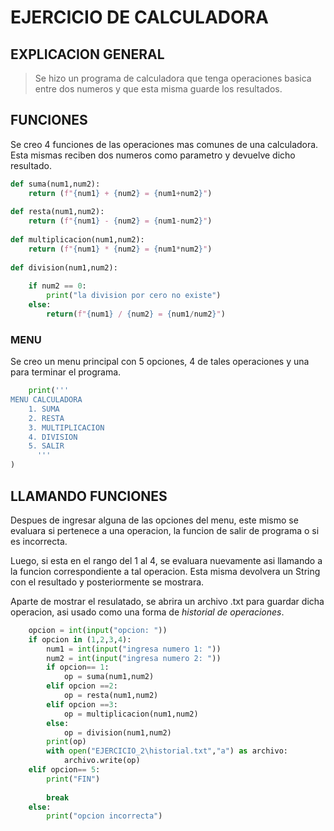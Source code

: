 # EJERCICIO DE CALCULADORA 
## EXPLICACION GENERAL
> Se hizo un programa de calculadora que tenga operaciones basica entre dos numeros y que esta misma guarde los resultados.
## FUNCIONES
Se creo 4 funciones de las operaciones mas comunes de una calculadora. Esta mismas reciben dos numeros como parametro y devuelve dicho resultado.

```python
def suma(num1,num2):
    return (f"{num1} + {num2} = {num1+num2}")
    
def resta(num1,num2):
    return (f"{num1} - {num2} = {num1-num2}")
    
def multiplicacion(num1,num2):
    return (f"{num1} * {num2} = {num1*num2}")
    
def division(num1,num2):
    
    if num2 == 0:
        print("la division por cero no existe")
    else:
        return(f"{num1} / {num2} = {num1/num2}")
```

### MENU 
Se creo un menu principal con 5 opciones, 4 de tales operaciones y una para terminar el programa.
```python
    print('''
MENU CALCULADORA
    1. SUMA
    2. RESTA
    3. MULTIPLICACION
    4. DIVISION
    5. SALIR
      '''
)
```
## LLAMANDO FUNCIONES
Despues de ingresar alguna de las opciones del menu, este mismo se evaluara si pertenece a una operacion, la funcion de salir de programa o si es incorrecta.
 
Luego, si esta en el rango del 1 al 4, se evaluara nuevamente asi llamando a la funcion correspondiente a tal operacion. Esta misma devolvera un String con el resultado y posteriormente se mostrara.

Aparte de mostrar el resulatado, se abrira un archivo .txt para guardar dicha operacion, asi usado como una forma de *historial de operaciones*.
```python
    opcion = int(input("opcion: "))
    if opcion in (1,2,3,4):
        num1 = int(input("ingresa numero 1: "))
        num2 = int(input("ingresa numero 2: "))
        if opcion== 1:
            op = suma(num1,num2)
        elif opcion ==2:
            op = resta(num1,num2)
        elif opcion ==3:
            op = multiplicacion(num1,num2)
        else:
            op = division(num1,num2)
        print(op)
        with open("EJERCICIO_2\historial.txt","a") as archivo:
            archivo.write(op)
    elif opcion== 5:
        print("FIN")
   
        break
    else:
        print("opcion incorrecta")
```
